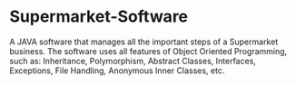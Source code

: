 # Supermarket-Software
A JAVA software that manages all the important steps of a Supermarket business. The software uses all features of Object Oriented Programming, such as: Inheritance, Polymorphism, Abstract Classes, Interfaces, Exceptions, File Handling, Anonymous Inner Classes, etc.
